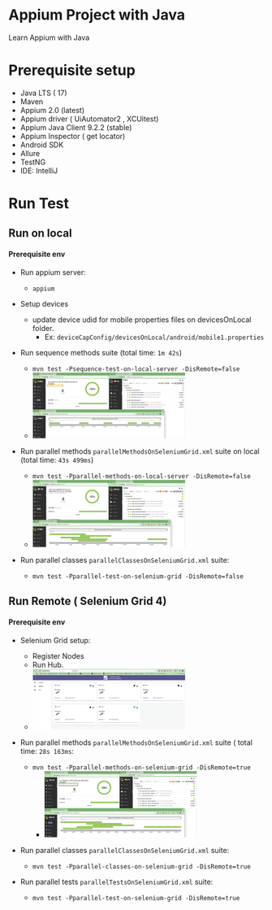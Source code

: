 # Appium Project with Java

Learn Appium with Java

# Prerequisite setup

- Java LTS ( 17)
- Maven
- Appium 2.0 (latest)
- Appium driver ( UiAutomator2 , XCUitest)
- Appium Java Client 9.2.2 (stable)
- Appium Inspector ( get locator)
- Android SDK
- Allure
- TestNG
- IDE: IntelliJ

# Run Test

## Run on local

#### Prerequisite env

- Run appium server:
    - `appium`
- Setup devices
    - update device udid for mobile properties files on devicesOnLocal folder.
        - Ex: `deviceCapConfig/devicesOnLocal/android/mobile1.properties`

- Run sequence methods suite (total time: `1m 42s`)
    - `mvn test -Psequence-test-on-local-server -DisRemote=false`
    - <img src="resources/images/sequenceMethodsOnLocal.png" width="300" />
- Run parallel methods `parallelMethodsOnSeleniumGrid.xml` suite on local (total time: `43s 499ms`)
    - `mvn test -Pparallel-methods-on-local-server -DisRemote=false`
    - <img src="resources/images/parallelMethodsOnLocal.png" width="300" /> 

- Run parallel classes  `parallelClassesOnSeleniumGrid.xml` suite:
    - `mvn test -Pparallel-test-on-selenium-grid -DisRemote=false`

## Run Remote ( Selenium Grid 4)

#### Prerequisite env

- Selenium Grid setup:
    - Register Nodes
    - Run Hub.
    - <img src="resources/images/seleniumGrid.png" width="300" /> 

- Run parallel methods `parallelMethodsOnSeleniumGrid.xml` suite ( total time: `28s 163ms`:
    - `mvn test -Pparallel-methods-on-selenium-grid -DisRemote=true`
        - <img src="resources/images/parallelMethodsOnSeleniumGrid.png" width="300" />

- Run parallel classes `parallelClassesOnSeleniumGrid.xml` suite:
    - `mvn test -Pparallel-classes-on-selenium-grid -DisRemote=true`
- Run parallel tests `parallelTestsOnSeleniumGrid.xml` suite:
    - `mvn test -Pparallel-test-on-selenium-grid -DisRemote=true`

